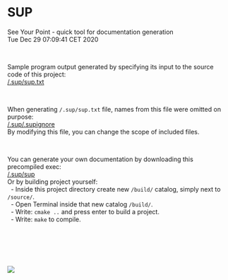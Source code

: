 # SUP
See Your Point - quick tool for documentation generation \
Tue Dec 29 07:09:41 CET 2020 

</br>

Sample program output generated by specifying its input to the source code of this project: \
[/.sup/sup.txt](https://github.com/Ptysiek/SUP/blob/main/.sup/sup.txt)

</br>

When generating `/.sup/sup.txt` file, names from this file were omitted on purpose: \
[/.sup/.supignore](https://github.com/Ptysiek/SUP/blob/main/.sup/.supignore) \
By modifying this file, you can change the scope of included files. 

</br>

You can generate your own documentation by downloading this precompiled exec: \
[/.sup/sup](https://github.com/Ptysiek/SUP/blob/main/.sup/sup) \
Or by building project yourself: \
&nbsp; - Inside this project directory create new `/build/` catalog, simply next to `/source/`. \
&nbsp; - Open Terminal inside that new catalog `/build/`. \
&nbsp; - Write:  `cmake ..` and press enter to build a project. \
&nbsp; - Write:  `make` to compile.
 
 
<br/><br/>
-------------
![](https://github.com/Ptysiek/resources/blob/master/Ver2.PNG)
